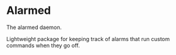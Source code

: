 # Alarmed

The alarmed daemon.

Lightweight package for keeping track of alarms that run custom commands when they go off.